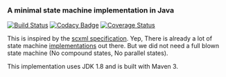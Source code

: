 ### A minimal state machine implementation in Java

[![Build Status](https://travis-ci.org/tpvillard/fsm-basics.svg?branch=master)](https://travis-ci.org/tpvillard/fsm-basics) [![Codacy Badge](https://api.codacy.com/project/badge/Grade/57f45d2383fc4ae791f496e146f022f9)](https://www.codacy.com/app/tpvillard/fsm-basics?utm_source=github.com&amp;utm_medium=referral&amp;utm_content=tpvillard/fsm-basics&amp;utm_campaign=Badge_Grade) [![Coverage Status](https://coveralls.io/repos/github/tpvillard/fsm-basics/badge.svg)](https://coveralls.io/github/tpvillard/fsm-basics)


This is inspired by the [scxml specification](https://www.w3.org/TR/scxml/).
Yep, There is already a lot of state machine [implementations](https://projects.spring.io/spring-statemachine/) out there.
But we did not need a full blown state machine (No compound states, No parallel states).

This implementation uses JDK 1.8 and is built with Maven 3.
